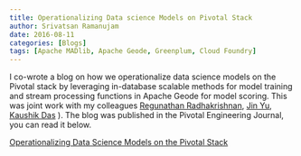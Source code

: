 ```yaml
---
title: Operationalizing Data science Models on Pivotal Stack
author: Srivatsan Ramanujam
date: 2016-08-11
categories: [Blogs]
tags: [Apache MADlib, Apache Geode, Greenplum, Cloud Foundry]
---
```


I co-wrote a blog on how we operationalize data science models on the Pivotal stack by leveraging in-database scalable methods for model training and stream processing functions in Apache Geode for model scoring. This was joint work with my colleagues [Regunathan Radhakrishnan](https://www.linkedin.com/in/regu-radhakrishnan-4b76bb1), [Jin Yu](https://au.linkedin.com/in/jin-yu-24412838), [Kaushik Das](https://www.linkedin.com/in/kadas) ). The blog was published in the Pivotal Engineering Journal, you can read it below.

[Operationalizing Data Science Models on the Pivotal Stack](http://engineering.pivotal.io/post/operationalizing-datascience-models-on-pivotal-stack/)

